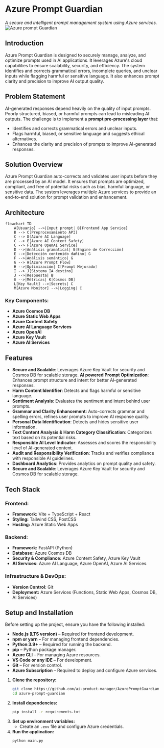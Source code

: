 # **Azure Prompt Guardian**  
*A secure and intelligent prompt management system using Azure services.*
![Azure prompt Guardian ](https://drive.google.com/uc?export=view&id=1kM50qqiQQu1gy_neIh36FtbnHkjK5BU-)
## **Introduction**
Azure Prompt Guardian is designed to securely manage, analyze, and optimize prompts used in AI applications. It leverages Azure's cloud capabilities to ensure scalability, security, and efficiency. The system identifies and corrects grammatical errors, incomplete queries, and unclear inputs while flagging harmful or sensitive language. It also enhances prompt clarity and precision to improve AI output quality.

## **Problem Statement**
AI-generated responses depend heavily on the quality of input prompts. Poorly structured, biased, or harmful prompts can lead to misleading AI outputs. The challenge is to implement a **prompt pre-processing layer** that:
- Identifies and corrects grammatical errors and unclear inputs.
- Flags harmful, biased, or sensitive language and suggests ethical alternatives.
- Enhances the clarity and precision of prompts to improve AI-generated responses.

## **Solution Overview**
Azure Prompt Guardian auto-corrects and validates user inputs before they are processed by an AI model. It ensures that prompts are optimized, compliant, and free of potential risks such as bias, harmful language, or sensitive data. The system leverages multiple Azure services to provide an end-to-end solution for prompt validation and enhancement.

## **Architecture**
```mermaid
flowchart TD
    A[Usuario] -->|Input prompt| B[Frontend App Service]
    B --> C[Preprocesamiento API]
    C --> D[Azure AI Language]
    C --> E[Azure AI Content Safety]
    C --> F[Azure OpenAI Service]
    D -->|Análisis gramatical| G[Engine de Corrección]
    E -->|Detección contenido dañino| G
    F -->|Análisis semántico| G
    G --> H[Azure Prompt Flow]
    H -->|Optimización| I[Prompt Mejorado]
    I --> J[Sistema IA destino]
    J -->|Respuesta| B
    G -->|Métricas| K[Cosmos DB]
    L[Key Vault] -->|Secrets| C
    M[Azure Monitor] -->|Logging| C
```


### **Key Components:**
- **Azure Cosmos DB** 
- **Azure Static Web Apps** 
- **Azure Content Safety** 
- **Azure AI Language Services** 
- **Azure OpenAI** 
- **Azure Key Vault** 
- **Azure AI Services** 

## **Features**

- **Secure and Scalable**: Leverages Azure Key Vault for security and Cosmos DB for scalable storage.
**AI powered Prompt Optimization**: Enhances prompt structure and intent for better AI-generated responses.
- **Harm Content Identifier**: Detects and flags harmful or sensitive language.
- **Sentiment Analysis**: Evaluates the sentiment and intent behind user prompts.
- **Grammar and Clarity Enhancement**: Auto-corrects grammar and spelling errors, refines user prompts to improve AI response quality.
- **Personal Data Identification**: Detects and hides sensitive user information.
- **Text Content Analysis & Harm Category Classification**: Categorizes text based on its potential risks.
- **Responsible AI Level Indicator**: Assesses and scores the responsibility level of AI-generated content.
- **Audit and Responsibility Verification**: Tracks and verifies compliance with responsible AI guidelines.
- **Dashboard Analytics**: Provides analytics on prompt quality and safety.
- **Secure and Scalable**: Leverages Azure Key Vault for security and Cosmos DB for scalable storage.

## **Tech Stack**

### **Frontend:**
- **Framework:** Vite + TypeScript + React
- **Styling:** Tailwind CSS, PostCSS
- **Hosting:** Azure Static Web Apps

### **Backend:**
- **Framework:** FastAPI (Python)
- **Database:** Azure Cosmos DB
- **Security & Compliance:** Azure Content Safety, Azure Key Vault
- **AI Services:** Azure AI Language, Azure OpenAI, Azure AI Services

### **Infrastructure & DevOps:**
- **Version Control:** Git 
- **Deployment:** Azure Services (Functions, Static Web Apps, Cosmos DB, AI Services)

## **Setup and Installation**
Before setting up the project, ensure you have the following installed:

- **Node.js (LTS version)** – Required for frontend development.
- **npm or yarn** – For managing frontend dependencies.
- **Python 3.9+** – Required for running the backend.
- **pip** – Python package manager.
- **Azure CLI** – For managing Azure resources.
- **VS Code or any IDE** – For development.
- **Git** – For version control.
- **Azure Subscription** – Required to deploy and configure Azure services.

1. **Clone the repository:**
   ```sh
   git clone https://github.com/ai-product-manager/AzurePromptGuardian
   cd azure-prompt-guardian
   ```
2. **Install dependencies:**
   ```sh
   pip install -r requirements.txt
   ```
3. **Set up environment variables:**
   - Create an `.env` file and configure Azure credentials.
4. **Run the application:**
   ```sh
   python main.py
   ```




